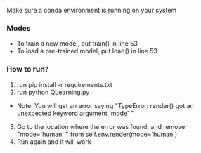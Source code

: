 Make sure a conda environment is running on your system

### Modes
- To train a new model, put train() in line 53
- To load a pre-trained model, put load() in line 53

### How to run?
1. run pip install -r requirements.txt
2. run python QLearning.py
- Note: You will get an error saying "TypeError: render() got an unexpected keyword argument 'mode' "
3. Go to the location where the error was found, and remove "mode='human' " from self.env.render(mode='human')
4. Run again and it will work
